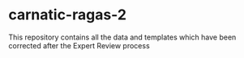 # carnatic-ragas-2
This repository contains all the data and templates which have been corrected after the Expert Review process
